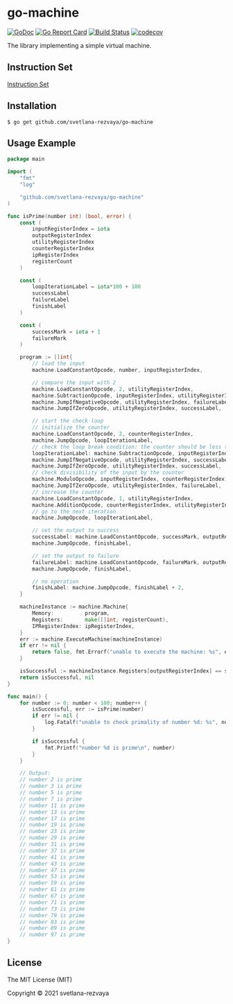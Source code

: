 # go-machine

[![GoDoc](https://godoc.org/github.com/svetlana-rezvaya/go-machine?status.svg)](https://godoc.org/github.com/svetlana-rezvaya/go-machine)
[![Go Report Card](https://goreportcard.com/badge/github.com/svetlana-rezvaya/go-machine)](https://goreportcard.com/report/github.com/svetlana-rezvaya/go-machine)
[![Build Status](https://app.travis-ci.com/svetlana-rezvaya/go-machine.svg?branch=master)](https://app.travis-ci.com/svetlana-rezvaya/go-machine)
[![codecov](https://codecov.io/gh/svetlana-rezvaya/go-machine/branch/master/graph/badge.svg)](https://codecov.io/gh/svetlana-rezvaya/go-machine)

The library implementing a simple virtual machine.

## Instruction Set

[Instruction Set](docs/)

## Installation

```
$ go get github.com/svetlana-rezvaya/go-machine
```

## Usage Example

```go
package main

import (
	"fmt"
	"log"

	"github.com/svetlana-rezvaya/go-machine"
)

func isPrime(number int) (bool, error) {
	const (
		inputRegisterIndex = iota
		outputRegisterIndex
		utilityRegisterIndex
		counterRegisterIndex
		ipRegisterIndex
		registerCount
	)

	const (
		loopIterationLabel = iota*100 + 100
		successLabel
		failureLabel
		finishLabel
	)

	const (
		successMark = iota + 1
		failureMark
	)

	program := []int{
		// load the input
		machine.LoadConstantOpcode, number, inputRegisterIndex,

		// compare the input with 2
		machine.LoadConstantOpcode, 2, utilityRegisterIndex,
		machine.SubtractionOpcode, inputRegisterIndex, utilityRegisterIndex, utilityRegisterIndex,
		machine.JumpIfNegativeOpcode, utilityRegisterIndex, failureLabel,
		machine.JumpIfZeroOpcode, utilityRegisterIndex, successLabel,

		// start the check loop
		// initialize the counter
		machine.LoadConstantOpcode, 2, counterRegisterIndex,
		machine.JumpOpcode, loopIterationLabel,
		// check the loop break condition: the counter should be less than the input
		loopIterationLabel: machine.SubtractionOpcode, inputRegisterIndex, counterRegisterIndex, utilityRegisterIndex,
		machine.JumpIfNegativeOpcode, utilityRegisterIndex, successLabel,
		machine.JumpIfZeroOpcode, utilityRegisterIndex, successLabel,
		// check divisibility of the input by the counter
		machine.ModuloOpcode, inputRegisterIndex, counterRegisterIndex, utilityRegisterIndex,
		machine.JumpIfZeroOpcode, utilityRegisterIndex, failureLabel,
		// increase the counter
		machine.LoadConstantOpcode, 1, utilityRegisterIndex,
		machine.AdditionOpcode, counterRegisterIndex, utilityRegisterIndex, counterRegisterIndex,
		// go to the next iteration
		machine.JumpOpcode, loopIterationLabel,

		// set the output to success
		successLabel: machine.LoadConstantOpcode, successMark, outputRegisterIndex,
		machine.JumpOpcode, finishLabel,

		// set the output to failure
		failureLabel: machine.LoadConstantOpcode, failureMark, outputRegisterIndex,
		machine.JumpOpcode, finishLabel,

		// no operation
		finishLabel: machine.JumpOpcode, finishLabel + 2,
	}

	machineInstance := machine.Machine{
		Memory:          program,
		Registers:       make([]int, registerCount),
		IPRegisterIndex: ipRegisterIndex,
	}
	err := machine.ExecuteMachine(machineInstance)
	if err != nil {
		return false, fmt.Errorf("unable to execute the machine: %s", err)
	}

	isSuccessful := machineInstance.Registers[outputRegisterIndex] == successMark
	return isSuccessful, nil
}

func main() {
	for number := 0; number < 100; number++ {
		isSuccessful, err := isPrime(number)
		if err != nil {
			log.Fatalf("unable to check primality of number %d: %s", number, err)
		}

		if isSuccessful {
			fmt.Printf("number %d is prime\n", number)
		}
	}

	// Output:
	// number 2 is prime
	// number 3 is prime
	// number 5 is prime
	// number 7 is prime
	// number 11 is prime
	// number 13 is prime
	// number 17 is prime
	// number 19 is prime
	// number 23 is prime
	// number 29 is prime
	// number 31 is prime
	// number 37 is prime
	// number 41 is prime
	// number 43 is prime
	// number 47 is prime
	// number 53 is prime
	// number 59 is prime
	// number 61 is prime
	// number 67 is prime
	// number 71 is prime
	// number 73 is prime
	// number 79 is prime
	// number 83 is prime
	// number 89 is prime
	// number 97 is prime
}
```

## License

The MIT License (MIT)

Copyright &copy; 2021 svetlana-rezvaya
